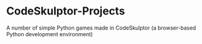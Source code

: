 # CodeSkulptor-Projects
A number of simple Python games made in CodeSkulptor (a browser-based Python development environment) 
